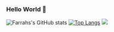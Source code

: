 ### Hello World 👋



<!--
**Farrah-1/Farrah-1** is a ✨ _special_ ✨ repository because its `README.md` (this file) appears on your GitHub profile.

Here are some ideas to get you started:

- 🔭 I’m currently working on ...
- 🌱 I’m currently learning ...
- 👯 I’m looking to collaborate on ...
- 🤔 I’m looking for help with ...
- 💬 Ask me about ...
- 📫 How to reach me: ...
- 😄 Pronouns: ...
- ⚡ Fun fact: ...
-->

![Farrahs's GitHub stats](https://github-readme-stats.vercel.app/api?username=Farrah-1&show_icons=true&theme=radical)
[![Top Langs](https://github-readme-stats.vercel.app/api/top-langs/?username=Farrah-1)](https://github.com/Farrah-1/github-readme-stats)
![](https://komarev.com/ghpvc/?farrah-1&style=flat-square)
